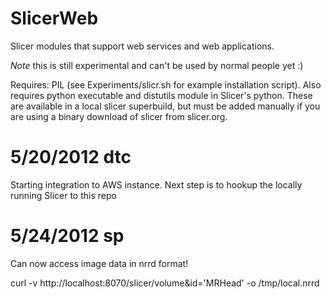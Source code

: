 SlicerWeb
=========

Slicer modules that support web services and web applications.

*Note* this is still experimental and can't be used by normal people yet :)

Requires: PIL (see Experiments/slicr.sh for example installation
script).  Also requires python executable and distutils module in Slicer's
python.
These are available in a local slicer superbuild, but must be added manually if
you are using a binary download of slicer from slicer.org.


5/20/2012 dtc
=============
Starting integration to AWS instance. Next step is to hookup the locally running
Slicer to this repo


5/24/2012 sp
============
Can now access image data in nrrd format!

curl -v http://localhost:8070/slicer/volume\&id='MRHead' -o /tmp/local.nrrd
